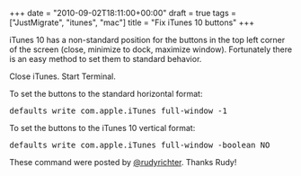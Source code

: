 +++
date = "2010-09-02T18:11:00+00:00"
draft = true
tags = ["JustMigrate", "itunes", "mac"]
title = "Fix iTunes 10 buttons"
+++
<p>iTunes 10 has a non-standard position for the buttons in the top left corner of the screen (close, minimize to dock, maximize window). Fortunately there is an easy method to set them to standard behavior.</p>

<p>Close iTunes. Start Terminal.</p>

<p>To set the buttons to the standard horizontal format:</p>

<div class="CodeRay">
  <div class="code"><pre>defaults write com.apple.iTunes full-window -1</pre></div>
</div>


<p>To set the buttons to the iTunes 10 vertical format:</p>

<div class="CodeRay">
  <div class="code"><pre>defaults write com.apple.iTunes full-window -boolean NO</pre></div>
</div>


<p>These command were posted by <a href="http://twitter.com/rudyrichter">@rudyrichter</a>. Thanks Rudy!</p>